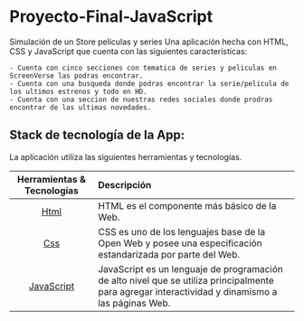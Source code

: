 # Proyecto-Final-JavaScript
Simulación de un Store películas y series
Una aplicación hecha con HTML, CSS y JavaScript que cuenta con las siguientes características:

    - Cuenta con cinco secciones con tematica de series y peliculas en ScreenVerse las podras encontrar.
    - Cuenta con una busqueda donde podras encontrar la serie/pelicula de los ultimos estrenos y todo en HD.
    - Cuenta con una seccion de nuestras redes sociales donde prodras encontrar de las ultimas novedades.

## Stack de tecnología de la App:

La aplicación utiliza las siguientes herramientas y tecnologías.

| Herramientas & Tecnologías      | Descripción  |
| :-------------: |:-------------|
| [Html](https://developer.mozilla.org/es/docs/Web/HTML) | HTML es el componente más básico de la Web. |
| [Css](https://developer.mozilla.org/es/docs/Web/CSS) | CSS es uno de los lenguajes base de la Open Web y posee una especificación estandarizada por parte del Web. |
| [JavaScript](https://developer.mozilla.org/es/docs/Web/JavaScript) | JavaScript es un lenguaje de programación de alto nivel que se utiliza principalmente para agregar interactividad y dinamismo a las páginas Web. |

